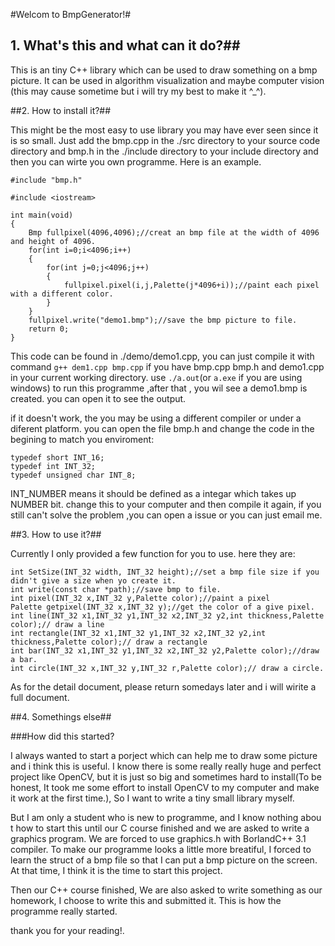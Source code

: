 #Welcom to BmpGenerator!#



## 1. What's this and what can it do?##

This is an tiny C++ library which can be used to draw something on a bmp picture. It can be used in algorithm visualization and maybe computer vision (this may cause sometime but i will try my best to make it ^_^).

##2. How to install it?##

This might be the most easy to use library you may have ever seen since it is so small. Just add the bmp.cpp in the ./src directory to your source code directory and bmp.h in the ./include directory to your include directory and then you can wirte you own programme. Here is an example.

	#include "bmp.h"

	#include <iostream>

	int main(void)
	{
		Bmp fullpixel(4096,4096);//creat an bmp file at the width of 4096 and height of 4096.
		for(int i=0;i<4096;i++)
		{
			for(int j=0;j<4096;j++)
			{
				fullpixel.pixel(i,j,Palette(j*4096+i));//paint each pixel with a different color.
			}
		}
		fullpixel.write("demo1.bmp");//save the bmp picture to file.
		return 0;
	}

This code can be found in ./demo/demo1.cpp, you can just compile it with command `g++ dem1.cpp bmp.cpp` if you have bmp.cpp bmp.h and demo1.cpp in your current working directory. use `./a.out`(or `a.exe` if you are using windows) to run this programme ,after that , you wil see a demo1.bmp is created. you can open it to see the output.

if it doesn't work, the you may be using a different compiler or under a diferent platform. you can open the file bmp.h and change the code in the begining to match you enviroment:

	typedef short INT_16;
	typedef int INT_32;
	typedef unsigned char INT_8;

INT_NUMBER means it should be defined as a integar which takes up NUMBER bit. change this to your computer and then compile it again, if you still can't solve the problem ,you can open a issue or you can just email me.

##3. How to use it?##

Currently I only provided a few function for you to use. here they are:

    int SetSize(INT_32 width, INT_32 height);//set a bmp file size if you didn't give a size when yo create it.
    int write(const char *path);//save bmp to file.
    int pixel(INT_32 x,INT_32 y,Palette color);//paint a pixel
    Palette getpixel(INT_32 x,INT_32 y);//get the color of a give pixel.
    int line(INT_32 x1,INT_32 y1,INT_32 x2,INT_32 y2,int thickness,Palette color);// draw a line
    int rectangle(INT_32 x1,INT_32 y1,INT_32 x2,INT_32 y2,int thickness,Palette color);// draw a rectangle
    int bar(INT_32 x1,INT_32 y1,INT_32 x2,INT_32 y2,Palette color);//draw a bar.
    int circle(INT_32 x,INT_32 y,INT_32 r,Palette color);// draw a circle.

As for the detail document, please return somedays later and i will wirite a full document.

##4. Somethings else##

###How did this started?

I always wanted to start a porject which can help me to draw some picture and i think this is useful. I know there is some really really huge and perfect project like OpenCV, but it is just so big and sometimes hard to install(To be honest, It took me some effort to install OpenCV to my computer and make it work at the first time.), So I want to write a tiny small library myself.

But I am only a student who is new to programme, and I know nothing abou t how to start this until our C course finished and we are asked to write a graphics program. We are forced to use graphics.h with BorlandC++ 3.1 compiler. To make our programme looks a little more breatiful, I forced to learn the struct of a bmp file so that I can put a bmp picture on the screen. At that time, I think it is the time to start this project.

Then our C++ course finished, We are also asked to write something as our homework, I choose to write this and submitted it. This is how the programme really started.

thank you for your reading!.